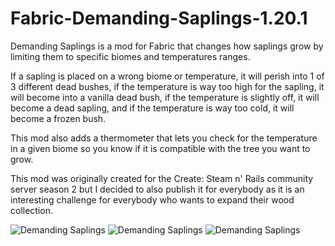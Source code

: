 # Fabric-Demanding-Saplings-1.20.1
Demanding Saplings is a mod for Fabric that changes how saplings grow by limiting them to specific biomes and temperatures ranges.

If a sapling is placed on a wrong biome or temperature, it will perish into 1 of 3 different dead bushes, if the temperature is way too high for the sapling, it will become into a vanilla dead bush,
if the temperature is slightly off, it will become a dead sapling, and if the temperature is way too cold, it will become a frozen bush.

This mod also adds a thermometer that lets you check for the temperature in a given biome so you know if it is compatible with the tree you want to grow.

This mod was originally created for the Create: Steam n' Rails community server season 2 but I decided to also publish it for everybody as it is an interesting challenge for everybody who wants to expand their wood collection.

![Demanding Saplings](https://github.com/Azor88/Fabric-Demanding-Saplings-1.20.1/assets/149477569/f1aeebb5-2a58-4364-bee8-b0145e4d4b82)
![Demanding Saplings](https://github.com/Azor88/Fabric-Demanding-Saplings-1.20.1/assets/149477569/32904471-b8b8-45ae-a085-5fd44a6e069a)
![Demanding Saplings](https://github.com/Azor88/Fabric-Demanding-Saplings-1.20.1/assets/149477569/2ad364be-5402-4c53-8f72-cc190e0284be)

